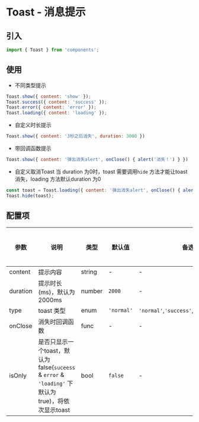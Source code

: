 # Toast - 消息提示

## 引入
```jsx
import { Toast } from 'components';
```
## 使用

- 不同类型提示

 ```js
 Toast.show({ content: 'show' });
 Toast.success({ content: 'success' });
 Toast.error({ content: 'error' });
 Toast.loading({ content: 'loading' });
 ```
- 自定义时长提示

 ```javascript
 Toast.show({ content: '3秒之后消失', duration: 3000 })
 ```
- 带回调函数提示

 ```javascript
 Toast.show({ content: '弹出消失alert', onClose() { alert('消失！') } })
 ```
- 自定义取消Toast
当 duration 为0时，toast 需要调用`hide` 方法才能让toast 消失，loading 方法默认duration 为0

 ```javascript
const toast = Toast.loading({ content: '弹出消失alert', onClose() { alert('消失！') } });
Toast.hide(toast);
```

## 配置项
| 参数 | 说明 | 类型 | 默认值 |备选值 | 是否必须 |
| --- | --- | --- | --- | --- | --- |
| content | 提示内容 | string | - | - | ✅  |
| duration | 提示时长(ms)，默认为2000ms | number | `2000` | - | ❌ |
| type | toast 类型 | enum | `'normal'` | `'normal'`,`'success'`,`'error'`,`'loading'` | ❌ |
| onClose | 消失时回调函数 | func | - | - | ❌ |
| isOnly | 是否只显示一个toast，默认为false(`suceess` & `error` & `'loading'` 下默认为true)，将依次显示toast | bool | `false` | - | ❌ |

